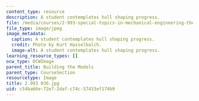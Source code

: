 ```yaml
---
content_type: resource
description: A student contemplates hull shaping progress.
file: /media/courses/2-993-special-topics-in-mechanical-engineering-the-art-and-science-of-boat-design-january-iap-2007/c54ba66e72e72dafc74c57433ef174b9_2993036.jpg
file_type: image/jpeg
image_metadata:
  caption: A student contemplates hull shaping progress.
  credit: Photo by Kurt Hasselbalch.
  image-alt: A student contemplates hull shaping progress.
learning_resource_types: []
ocw_type: OCWImage
parent_title: Building the Models
parent_type: CourseSection
resourcetype: Image
title: 2.993 036.jpg
uid: c54ba66e-72e7-2daf-c74c-57433ef174b9
---
```

